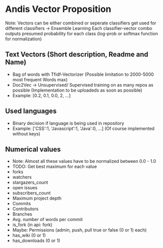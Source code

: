 # Andis Vector Proposition
Note: Vectors can be either combined or seperate classifiers get used for different classifiers -> Ensemble Learning
Each classifier-vector combo outputs presumed probability for each class (log-prob or softmax function for normalization)

## Text Vectors (Short description, Readme and Name)
* Bag of words with Tfidf-Vectorizer (Possible limitation to 2000-5000 most frequent Words max)
* Doc2Vec -> Unsupervised/ Supervised training on as many repos as possible (Implementation to be uploadeds as soon as possible)
* Example: [0.2, 0.1, 0.0, 2, ...]

## Used languages
* Binary decision if language is being used in repository
* Example: ['CSS':1, 'Javascript':1, 'Java':0, ...] (Of course implemented without keys)

## Numerical values
* Note: Almost all these values have to be normalized between 0.0 - 1.0
* TODO: Get best maximum for each value
* forks
* watchers
* stargazers_count
* open issues
* subscribers_count
* Maximum project depth
* Commits
* Contributors
* Branches
* Avg. number of words per commit
* is_fork (in api: fork)
* Maybe: Permissions (admin, push, pull true or false (0 or 1) each)
* has_wiki (0 or 1)
* has_downloads (0 or 1)
